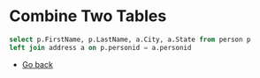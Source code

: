 # Combine Two Tables

```SQL
select p.FirstName, p.LastName, a.City, a.State from person p
left join address a on p.personid = a.personid

```

* [Go back](../readme.md)